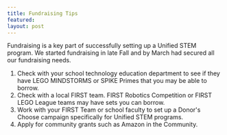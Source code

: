 ```yaml
---
title: Fundraising Tips
featured:
layout: post
---
```

Fundraising is a key part of successfully setting up a Unified STEM program. We started fundraising in late Fall and by March had secured all our fundraising needs.

1. Check with your school technology education department to see if they have LEGO MINDSTORMS or SPIKE Primes that you may be able to borrow.
2. Check with a local FIRST team. FIRST Robotics Competition or FIRST LEGO League teams may have sets you can borrow.
3. Work with your FIRST Team or school faculty to set up a Donor's Choose campaign specifically for Unified STEM programs.
4. Apply for community grants such as Amazon in the Community.
